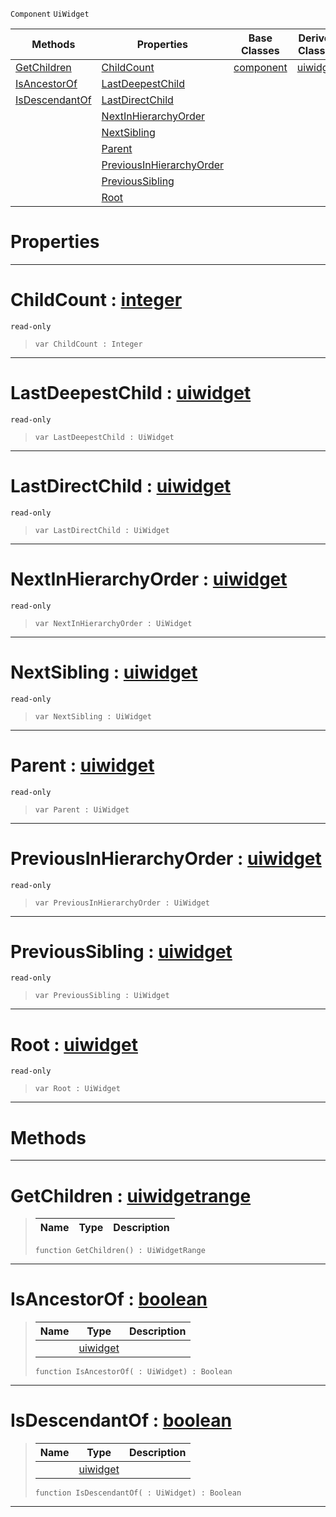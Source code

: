  `Component` `UiWidget`



|Methods|Properties|Base Classes|Derived Classes|
|---|---|---|---|
|[ GetChildren](https://github.com/zeroengineteam/ZeroDocs/blob/master/code_reference/class_reference/uiwidgetcomponenthierarchy.markdown#getchildren-zero-engine)|[ ChildCount](https://github.com/zeroengineteam/ZeroDocs/blob/master/code_reference/class_reference/uiwidgetcomponenthierarchy.markdown#childcount-zero-engine-d)|[component](https://github.com/zeroengineteam/ZeroDocs/blob/master/code_reference/class_reference/component.markdown)|[uiwidget](https://github.com/zeroengineteam/ZeroDocs/blob/master/code_reference/class_reference/uiwidget.markdown)|
|[ IsAncestorOf](https://github.com/zeroengineteam/ZeroDocs/blob/master/code_reference/class_reference/uiwidgetcomponenthierarchy.markdown#isancestorof-zero-engine)|[ LastDeepestChild](https://github.com/zeroengineteam/ZeroDocs/blob/master/code_reference/class_reference/uiwidgetcomponenthierarchy.markdown#lastdeepestchild-zero-en)| | |
|[ IsDescendantOf](https://github.com/zeroengineteam/ZeroDocs/blob/master/code_reference/class_reference/uiwidgetcomponenthierarchy.markdown#isdescendantof-zero-engi)|[ LastDirectChild](https://github.com/zeroengineteam/ZeroDocs/blob/master/code_reference/class_reference/uiwidgetcomponenthierarchy.markdown#lastdirectchild-zero-eng)| | |
| |[ NextInHierarchyOrder](https://github.com/zeroengineteam/ZeroDocs/blob/master/code_reference/class_reference/uiwidgetcomponenthierarchy.markdown#nextinhierarchyorder-zer)| | |
| |[ NextSibling](https://github.com/zeroengineteam/ZeroDocs/blob/master/code_reference/class_reference/uiwidgetcomponenthierarchy.markdown#nextsibling-zero-engine)| | |
| |[ Parent](https://github.com/zeroengineteam/ZeroDocs/blob/master/code_reference/class_reference/uiwidgetcomponenthierarchy.markdown#parent-zero-engine-docum)| | |
| |[ PreviousInHierarchyOrder](https://github.com/zeroengineteam/ZeroDocs/blob/master/code_reference/class_reference/uiwidgetcomponenthierarchy.markdown#previousinhierarchyorder)| | |
| |[ PreviousSibling](https://github.com/zeroengineteam/ZeroDocs/blob/master/code_reference/class_reference/uiwidgetcomponenthierarchy.markdown#previoussibling-zero-eng)| | |
| |[ Root](https://github.com/zeroengineteam/ZeroDocs/blob/master/code_reference/class_reference/uiwidgetcomponenthierarchy.markdown#root-zero-engine-documen)| | |


 #  Properties


---  
 #  ChildCount : [integer](https://github.com/zeroengineteam/ZeroDocs/blob/master/code_reference/nada_base_types/integer.markdown)

 `read-only`

> 
> ``` lang=cpp, name=Nada
> var ChildCount : Integer


---  
 #  LastDeepestChild : [uiwidget](https://github.com/zeroengineteam/ZeroDocs/blob/master/code_reference/class_reference/uiwidget.markdown)

 `read-only`

> 
> ``` lang=cpp, name=Nada
> var LastDeepestChild : UiWidget


---  
 #  LastDirectChild : [uiwidget](https://github.com/zeroengineteam/ZeroDocs/blob/master/code_reference/class_reference/uiwidget.markdown)

 `read-only`

> 
> ``` lang=cpp, name=Nada
> var LastDirectChild : UiWidget


---  
 #  NextInHierarchyOrder : [uiwidget](https://github.com/zeroengineteam/ZeroDocs/blob/master/code_reference/class_reference/uiwidget.markdown)

 `read-only`

> 
> ``` lang=cpp, name=Nada
> var NextInHierarchyOrder : UiWidget


---  
 #  NextSibling : [uiwidget](https://github.com/zeroengineteam/ZeroDocs/blob/master/code_reference/class_reference/uiwidget.markdown)

 `read-only`

> 
> ``` lang=cpp, name=Nada
> var NextSibling : UiWidget


---  
 #  Parent : [uiwidget](https://github.com/zeroengineteam/ZeroDocs/blob/master/code_reference/class_reference/uiwidget.markdown)

 `read-only`

> 
> ``` lang=cpp, name=Nada
> var Parent : UiWidget


---  
 #  PreviousInHierarchyOrder : [uiwidget](https://github.com/zeroengineteam/ZeroDocs/blob/master/code_reference/class_reference/uiwidget.markdown)

 `read-only`

> 
> ``` lang=cpp, name=Nada
> var PreviousInHierarchyOrder : UiWidget


---  
 #  PreviousSibling : [uiwidget](https://github.com/zeroengineteam/ZeroDocs/blob/master/code_reference/class_reference/uiwidget.markdown)

 `read-only`

> 
> ``` lang=cpp, name=Nada
> var PreviousSibling : UiWidget


---  
 #  Root : [uiwidget](https://github.com/zeroengineteam/ZeroDocs/blob/master/code_reference/class_reference/uiwidget.markdown)

 `read-only`

> 
> ``` lang=cpp, name=Nada
> var Root : UiWidget


---  
 #  Methods


---  
 #  GetChildren : [uiwidgetrange](https://github.com/zeroengineteam/ZeroDocs/blob/master/code_reference/class_reference/uiwidgetrange.markdown)

> 
> |Name|Type|Description|
> |---|---|---|
> ``` lang=cpp, name=Nada
> function GetChildren() : UiWidgetRange
> ``` 


---  
 #  IsAncestorOf : [boolean](https://github.com/zeroengineteam/ZeroDocs/blob/master/code_reference/nada_base_types/boolean.markdown)

> 
> |Name|Type|Description|
> |---|---|---|
> ||[uiwidget](https://github.com/zeroengineteam/ZeroDocs/blob/master/code_reference/class_reference/uiwidget.markdown)| |
> ``` lang=cpp, name=Nada
> function IsAncestorOf( : UiWidget) : Boolean
> ``` 


---  
 #  IsDescendantOf : [boolean](https://github.com/zeroengineteam/ZeroDocs/blob/master/code_reference/nada_base_types/boolean.markdown)

> 
> |Name|Type|Description|
> |---|---|---|
> ||[uiwidget](https://github.com/zeroengineteam/ZeroDocs/blob/master/code_reference/class_reference/uiwidget.markdown)| |
> ``` lang=cpp, name=Nada
> function IsDescendantOf( : UiWidget) : Boolean
> ``` 


---  
 

 